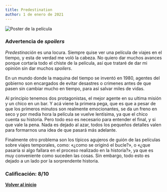 ```yaml
---
title: Predestination
author: 1 de enero de 2021
---
```


![](../img/predestination.webp "Poster de la película")

### Advertencia de *spoilers*

*Predestinación* es una locura.
Siempre quise ver una película de viajes en el tiempo, y esta de verdad me voló la cabeza.
No quiero dar muchos avances porque cortaría todo el chiste de la película, así que trataré de dar mi opinión sin dar muchos *spoilers*.

En un mundo donde la maquina del tiempo se inventó en 1980, agentes del gobierno son encargados de evitar desastres o crimenes antes de que pasen sin cambiar mucho en tiempo, para así salvar miles de vidas.

Al principio tenemos dos protagonistas, el mejor agente en su ultima misión y un chico en un bar.
Y acá viene la primera pega, que es que a pesar de que los primeros minutos son realmente emocionantes, se da un freno en seco y por media hora la película se vuelve lentísima, ya que el chico cuenta su historia.
Pero todo eso es necesario para entender el final, y si que vale la pena.
Nada es dejado al azar, todos los pequeños detalles valen para formarnos una idea de que pasará más adelante.

Finalmente otro problema son los típicos agujeros de guión de las películas sobre viajes temporales, como: «¿como se originó el bucle?», o «¿que pasaría si algo fallara en el proceso realizado en la historia?», ya que es muy conveniente como suceden las cosas. Sin embargo, todo esto es dejado a un lado por la sorprendente historia.

### Calificación: 8/10

[**Volver al inicio**](../index.html)
